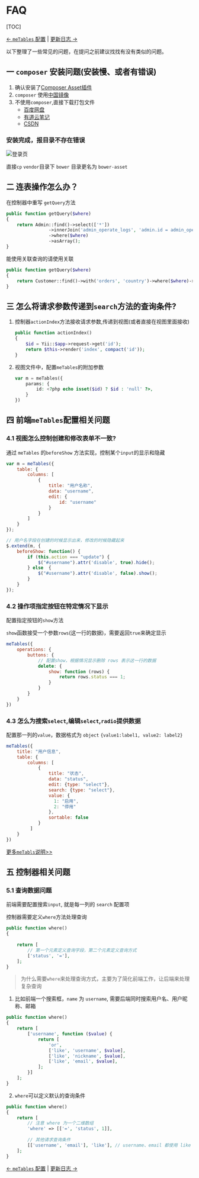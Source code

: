 FAQ
===

[TOC]

[← `meTables` 配置](./me-table.html) | [更新日志 →](/?page=change)

以下整理了一些常见的问题，在提问之前建议找找有没有类似的问题。

## 一 `composer` 安装问题(安装慢、或者有错误)

1. 确认安装了[Composer Asset插件](https://github.com/fxpio/composer-asset-plugin)
2. `composer` 使用[中国镜像](https://pkg.phpcomposer.com/)
3. 不使用`composer`,直接下载打包文件
   * [百度网盘](https://pan.baidu.com/s/1frc7FxxL1Pkf2dd06m0tlA)
   * [有道云笔记](https://note.youdao.com/ynoteshare1/index.html?id=4e1e59dd2ec2541796105d4d7afdb3c9)
   * [CSDN](https://download.csdn.net/download/myliujx/11193963)
   
### 安装完成，报目录不存在错误

![登录页](https://mylovegy.github.io/yii2-admin/docs/images/asset-error.png)

直接`cp` `vendor`目录下 `bower` 目录更名为 `bower-asset`


## 二 连表操作怎么办？

在控制器中重写 `getQuery`方法

```php
public function getQuery($where)
{
    return Admin::find()->select(['*'])
                ->innerJoin('admin_operate_logs', 'admin.id = admin_operate_logs.admin_id')
                ->where($where)
                ->asArray();
}
```

能使用关联查询的请使用关联

```php
public function getQuery($where)
{
    return Customer::find()->with('orders', 'country')->where($where)->asArray();
}
```

## 三 怎么将请求参数传递到`search`方法的查询条件?

1. 控制器`actionIndex`方法接收请求参数,传递到视图(或者直接在视图里面接收)

    ```php
    public function actionIndex()
    {
        $id = Yii::$app->request->get('id');
        return $this->render('index', compact('id'));
    }
    ```

2. 视图文件中，配置`meTables`的附加参数

    ```php
    var m = meTables({
        params: {
            id: <?php echo isset($id) ? $id : 'null' ?>,
        }
    })
    ```
    
## 四 前端`meTables`配置相关问题

### 4.1 视图怎么控制创建和修改表单不一致?

通过 `meTables` 的`beforeShow` 方法实现，控制某个`input`的显示和隐藏

```js
var m = meTables({
    table: {
        columns: [
            {
                title: "用户名称",
                data: "username",
                edit: {
                    id: "username"
                }
            }
        ]
    }
});

// 用户名字段在创建的时候显示出来，修改的时候隐藏起来
$.extend(m, {
    beforeShow: function() {
        if (this.action === "update") {
            $("#username").attr('disable', true).hide();
        } else  {
            $("#username").attr('disable', false).show();
        }
    }
});
```

### 4.2 操作项指定按钮在特定情况下显示

配置指定按钮的`show`方法

`show`函数接受一个参数`rows`(这一行的数据)，需要返回`true`来确定显示

```js
meTables({
    operations: {
        buttons: {
            // 配置show，根据情况显示删除 rows 表示这一行的数据
            delete: {
                show: function (rows) {
                    return rows.status === 1;
                }
            }
        }
    }
})
```

### 4.3 怎么为搜索`select`,编辑`select`,`radio`提供数据

配置那一列的`value`，数据格式为 `object` `{value1:label1, value2: label2}`

```js
meTables({
    title: "用户信息",
    table: {
        columns: [
            {
                title: "状态",
                data: "status", 
                edit: {type: "select"},
                search: {type: "select"},
                value: {
                  1: "启用",
                  2: "停用"  
                },
                sortable: false
            }
         ]
    }
})

```

[更多`meTabls`说明>>](https://mylovegy.github.io/yii2-admin/?page=me-table)

## 五 控制器相关问题

### 5.1 查询数据问题

前端需要配置搜索`input`, 就是每一列的 `search` 配置项

控制器需要定义`where`方法处理查询

```php
public function where()
{
    
    return [
        // 第一个元素定义查询字段，第二个元素定义查询方式
        ['status', '='],
    ];
}
```
>为什么需要`where`来处理查询方式，主要为了简化前端工作，让后端来处理复杂查询

1. 比如前端一个搜索框，`name` 为 `username`, 需要后端同时搜索用户名、用户昵称、邮箱
```php
public function where()
{
    return [
        ['username', function ($value) {
            return [
                'or', 
                ['like', 'username', $value], 
                ['like', 'nickname', $value],
                ['like', 'email', $value],
            ];
        }]
    ];
}
```

2. `where`可以定义默认的查询条件
```php
public function where()
{
    return [
        // 注意 where 为一个二维数组
        'where' => [['=', 'status', 1]],
        
        // 其他请求查询条件 
        [['username', 'email'], 'like'], // username、email 都使用 like 查询
    ];
}
```

[← `meTables` 配置](./me-table.html) | [更新日志 →](/?page=change)